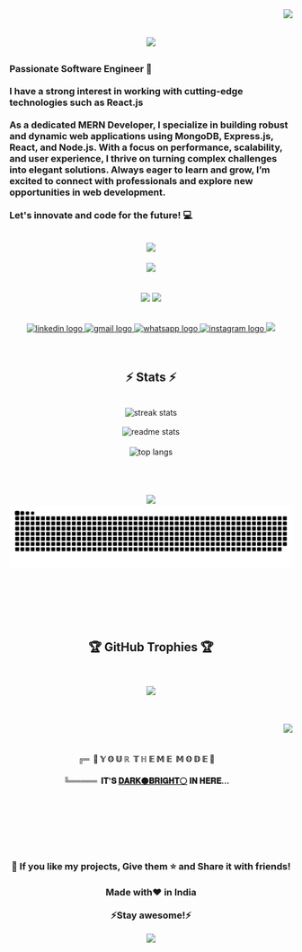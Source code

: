 <img align="right" src="https://visitor-badge.laobi.icu/badge?page_id=Pritomsaha27.Pritomsaha27" />

<h1 align="center">
    <img src="https://readme-typing-svg.herokuapp.com/?font=Righteous&size=35&center=true&vCenter=true&width=500&height=70&duration=4000&lines=Hi+There!+👋;+I'm+Pritom+Saha!;" />
</h1>

<h3 align="left">Passionate Software Engineer 🚀 <br><br>I have a strong interest in working with cutting-edge technologies such as React.js<br><br>As a dedicated MERN Developer, I specialize in building robust and dynamic web applications using MongoDB, Express.js, React, and Node.js. With a focus on performance, scalability, and user experience, I thrive on turning complex challenges into elegant solutions. Always eager to learn and grow, I’m excited to connect with professionals and explore new opportunities in web development.<br><br>Let's innovate and code for the future! 💻
</h3>
<br/>
<div align="center">
<img src="https://media.giphy.com/media/WUlplcMpOCEmTGBtBW/giphy.gif" width="100"> 
 <br>   
 <br>   
<div align="center">
  <img height="50" src="https://camo.githubusercontent.com/2e3a321d070ca6eba6b552ae4a80da73054a7c631205e4fe3b19e0a5b7cf5847/68747470733a2f2f692e696d6775722e636f6d2f6f7a45776248732e676966"  />
</div>
<br>
<br>

<div align="center">
    <img src="https://skillicons.dev/icons?i=react,bootstrap,html,css,vscode,github,figma,tailwind,git" />
    <img src="https://skillicons.dev/icons?i=nodejs,javascript,express,firebase,mongodb" /><br><br>
</div>


<br>
<div align="center">
  <a href="https://www.linkedin.com/in/pritom-saha-8a94482b4?original_referer=" target="_blank">
    <img src="https://img.shields.io/static/v1?message=LinkedIn&logo=linkedin&label=&color=0077B5&logoColor=white&labelColor=&style=for-the-badge" height="30" alt="linkedin logo"  />
  </a>
  <a href="pritom2001.saha@gmail.com" target="_blank">
    <img src="https://img.shields.io/static/v1?message=Gmail&logo=gmail&label=&color=D14836&logoColor=white&labelColor=&style=for-the-badge" height="30" alt="gmail logo"  />
  </a>
  <a href="https://wa.me/6294949768" target="_blank">
    <img src="https://img.shields.io/static/v1?message=Whatsapp&logo=whatsapp&label=&color=25D366&logoColor=white&labelColor=&style=for-the-badge" height="30" alt="whatsapp logo"  />
  </a>
  <a href="https://www.instagram.com/photocoder01/" target="_blank">
    <img src="https://img.shields.io/static/v1?message=Instagram&logo=instagram&label=&color=E4405F&logoColor=white&labelColor=&style=for-the-badge" height="30" alt="instagram logo"  />
  </a>
    <a href="https://portfolio-pritom.netlify.app/" target="_blank">
     <img src="https://img.shields.io/badge/Portfolio-FF5722?style=for-the-badge&logo=todoist&logoColor=white" target="_blank" /> 
  </a>
</div>
<br>
<br>


<h2 align="center">⚡ Stats ⚡</h2>
<br>
<div align=center>
  <img width=390 src="https://streak-stats.demolab.com/?user=pritomsaha27&count_private=true&theme=react&border_radius=10" alt="streak stats"/><br><br>
  <img width=390 src="https://github-readme-stats.vercel.app/api?username=pritomsaha27&count_private=true&show_icons=true&theme=react&rank_icon=github&border_radius=10" alt="readme stats" /><br>
  <br/>
  <img width=390 align="center" src="https://github-readme-stats.vercel.app/api/top-langs/?username=pritomsaha27&hide=HTML&langs_count=8&layout=compact&theme=react&border_radius=10&size_weight=0.5&count_weight=0.5&exclude_repo=github-readme-stats" alt="top langs" />
</div>

<br>
<br>
<br>

<br>
<div align="center">
  <div align="center">
  <img height="30" src="https://camo.githubusercontent.com/935ecb41d4ac3f41ef4ae4e4ea7e1b7470e19c72442b517111e5749c358b3400/68747470733a2f2f692e696d6775722e636f6d2f78314b627543712e676966"  />
</div>  
 
  <img alt="snake eating my contributions" src="https://raw.githubusercontent.com/pritomsaha27/pritomsaha27/output/github-contribution-grid-snake-dark.svg" />
  
  <br/><br/><br/>
</div>
<br>

<h2 align="center"> 🏆 GitHub Trophies 🏆</h2>
<br>

![](https://github-profile-trophy.vercel.app/?username=pritomsaha27&theme=darkhub&no-frame=false&no-bg=false&margin-w=18)

<br>
<br>

<div>
   <img align="right" height="200" src="https://raw.githubusercontent.com/sciencepal/sciencepal/master/assets/life_balance.gif"  />
    <br>
    <br>
<h4 align="center">    
╔═&nbsp;&nbsp;👀 𝕐&nbsp;𝕆&nbsp;𝕌&nbsp;ℝ&nbsp;&nbsp;𝕋&nbsp;ℍ&nbsp;𝔼&nbsp;𝕄&nbsp;𝔼&nbsp;&nbsp;𝕄&nbsp;𝕆&nbsp;𝔻&nbsp;𝔼 👀
<h4>
<h4 align="center">  
 
╚═════ &nbsp;𝐈𝐓'𝐒 [𝐃𝐀𝐑𝐊⚫](https://github.com/settings/appearance#gh-dark-mode-only)[𝐁𝐑𝐈𝐆𝐇𝐓⚪](https://github.com/settings/appearance#gh-light-mode-only) 𝐈𝐍 𝐇𝐄𝐑𝐄...
<h4> 
</div>

<br/>
<br/>
<br/>
<br/>
<br/>


<h3 align="center">💙 If you like my projects, Give them ⭐ and Share it with friends!<br><br>Made with❤️ in India<br><br>⚡️Stay awesome!⚡️</h3>
<div align="center">
  <img height="250" src="https://raw.githubusercontent.com/trinib/trinib/82213791fa9ff58d3ca768ddd6de2489ec23ffca/images/footer.svg"  />
</div>




